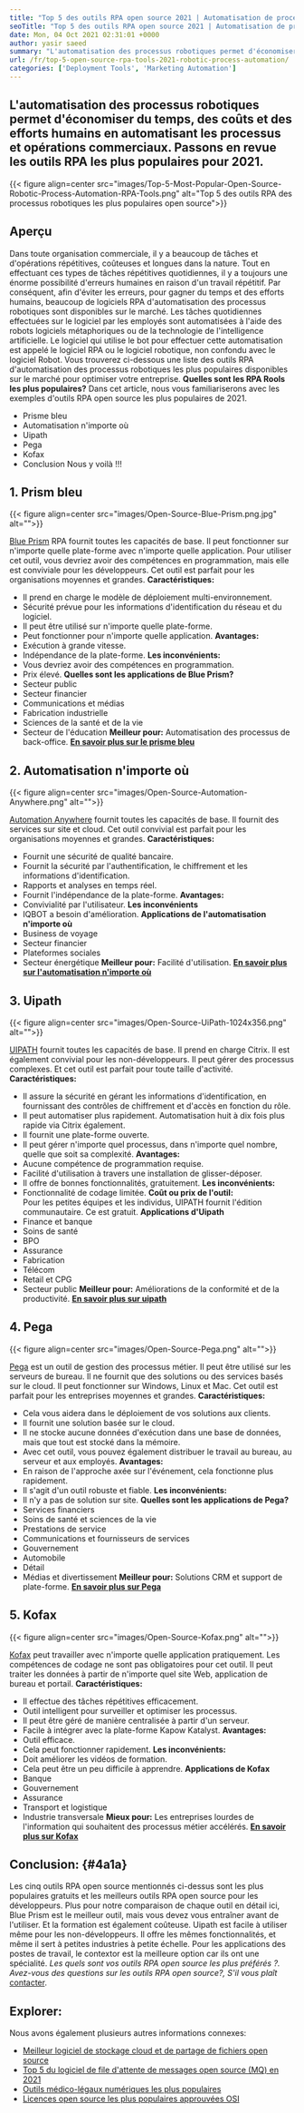 ```yaml
---
title: "Top 5 des outils RPA open source 2021 | Automatisation de processus robotique" 
seoTitle: "Top 5 des outils RPA open source 2021 | Automatisation de processus robotique" 
date: Mon, 04 Oct 2021 02:31:01 +0000
author: yasir saeed
summary: "L'automatisation des processus robotiques permet d'économiser du temps, des coûts et des efforts humains en automatisant les processus et opérations commerciaux. Passons en revue les outils RPA les plus populaires pour 2021." 
url: /fr/top-5-open-source-rpa-tools-2021-robotic-process-automation/
categories: ['Deployment Tools', 'Marketing Automation']
---
```


## L'automatisation des processus robotiques permet d'économiser du temps, des coûts et des efforts humains en automatisant les processus et opérations commerciaux. Passons en revue les outils RPA les plus populaires pour 2021.

{{< figure align=center src="images/Top-5-Most-Popular-Open-Source-Robotic-Process-Automation-RPA-Tools.png" alt="Top 5 des outils RPA des processus robotiques les plus populaires open source">}}


## **Aperçu** 
Dans toute organisation commerciale, il y a beaucoup de tâches et d'opérations répétitives, coûteuses et longues dans la nature. Tout en effectuant ces types de tâches répétitives quotidiennes, il y a toujours une énorme possibilité d'erreurs humaines en raison d'un travail répétitif. Par conséquent, afin d'éviter les erreurs, pour gagner du temps et des efforts humains, beaucoup de logiciels RPA d'automatisation des processus robotiques sont disponibles sur le marché.
Les tâches quotidiennes effectuées sur le logiciel par les employés sont automatisées à l'aide des robots logiciels métaphoriques ou de la technologie de l'intelligence artificielle. Le logiciel qui utilise le bot pour effectuer cette automatisation est appelé le logiciel RPA ou le logiciel robotique, non confondu avec le logiciel Robot. Vous trouverez ci-dessous une liste des outils RPA d'automatisation des processus robotiques les plus populaires disponibles sur le marché pour optimiser votre entreprise.
**Quelles sont les RPA Rools les plus populaires?** Dans cet article, nous vous familiariserons avec les exemples d'outils RPA open source les plus populaires de 2021.
  * Prisme bleu
  * Automatisation n'importe où
  * Uipath
  * Pega
  * Kofax
  * Conclusion
Nous y voilà !!!

## 1. Prism bleu

{{< figure align=center src="images/Open-Source-Blue-Prism.png.jpg" alt="">}}

[Blue Prism][1] RPA fournit toutes les capacités de base. Il peut fonctionner sur n'importe quelle plate-forme avec n'importe quelle application. Pour utiliser cet outil, vous devriez avoir des compétences en programmation, mais elle est conviviale pour les développeurs. Cet outil est parfait pour les organisations moyennes et grandes.
**Caractéristiques:** 
  * Il prend en charge le modèle de déploiement multi-environnement.
  * Sécurité prévue pour les informations d'identification du réseau et du logiciel.
  * Il peut être utilisé sur n'importe quelle plate-forme.
  * Peut fonctionner pour n'importe quelle application.
**Avantages:** 
  * Exécution à grande vitesse.
  * Indépendance de la plate-forme.
**Les inconvénients:** 
  * Vous devriez avoir des compétences en programmation.
  * Prix élevé.
**Quelles sont les applications de Blue Prism?** 
  * Secteur public
  * Secteur financier
  * Communications et médias
  * Fabrication industrielle
  * Sciences de la santé et de la vie
  * Secteur de l'éducation
**Meilleur pour:**  Automatisation des processus de back-office.
**[En savoir plus sur le prisme bleu][1]**

## 2. Automatisation n'importe où

{{< figure align=center src="images/Open-Source-Automation-Anywhere.png" alt="">}}

[Automation Anywhere][2] fournit toutes les capacités de base. Il fournit des services sur site et cloud. Cet outil convivial est parfait pour les organisations moyennes et grandes.
**Caractéristiques:** 
  * Fournit une sécurité de qualité bancaire.
  * Fournit la sécurité par l'authentification, le chiffrement et les informations d'identification.
  * Rapports et analyses en temps réel.
  * Fournit l'indépendance de la plate-forme.
**Avantages:** 
  * Convivialité par l'utilisateur.
**Les inconvénients**
  * IQBOT a besoin d'amélioration.
**Applications de l'automatisation n'importe où** 
  * Business de voyage
  * Secteur financier
  * Plateformes sociales
  * Secteur énergétique
**Meilleur pour:**  Facilité d'utilisation.
**[En savoir plus sur l'automatisation n'importe où][2]**

## 3. Uipath

{{< figure align=center src="images/Open-Source-UiPath-1024x356.png" alt="">}}

[UIPATH][3] fournit toutes les capacités de base. Il prend en charge Citrix. Il est également convivial pour les non-développeurs. Il peut gérer des processus complexes. Et cet outil est parfait pour toute taille d'activité.
**Caractéristiques:** 
  * Il assure la sécurité en gérant les informations d'identification, en fournissant des contrôles de chiffrement et d'accès en fonction du rôle.
  * Il peut automatiser plus rapidement. Automatisation huit à dix fois plus rapide via Citrix également.
  * Il fournit une plate-forme ouverte.
  * Il peut gérer n'importe quel processus, dans n'importe quel nombre, quelle que soit sa complexité.
**Avantages:** 
  * Aucune compétence de programmation requise.
  * Facilité d'utilisation à travers une installation de glisser-déposer.
  * Il offre de bonnes fonctionnalités, gratuitement.
**Les inconvénients:** 
  * Fonctionnalité de codage limitée.
**Coût ou prix de l'outil:**  
Pour les petites équipes et les individus, UIPATH fournit l'édition communautaire. Ce est gratuit.
**Applications d'Uipath** 
  * Finance et banque
  * Soins de santé
  * BPO
  * Assurance
  * Fabrication
  * Télécom
  * Retail et CPG
  * Secteur public
**Meilleur pour:**  Améliorations de la conformité et de la productivité.
**[En savoir plus sur uipath][3]**

## 4. Pega

{{< figure align=center src="images/Open-Source-Pega.png" alt="">}}

[Pega][4] est un outil de gestion des processus métier. Il peut être utilisé sur les serveurs de bureau. Il ne fournit que des solutions ou des services basés sur le cloud. Il peut fonctionner sur Windows, Linux et Mac. Cet outil est parfait pour les entreprises moyennes et grandes.
**Caractéristiques:** 
  * Cela vous aidera dans le déploiement de vos solutions aux clients.
  * Il fournit une solution basée sur le cloud.
  * Il ne stocke aucune données d'exécution dans une base de données, mais que tout est stocké dans la mémoire.
  * Avec cet outil, vous pouvez également distribuer le travail au bureau, au serveur et aux employés.
**Avantages:** 
  * En raison de l'approche axée sur l'événement, cela fonctionne plus rapidement.
  * Il s'agit d'un outil robuste et fiable.
**Les inconvénients:** 
  * Il n'y a pas de solution sur site.
**Quelles sont les applications de Pega?** 
  * Services financiers
  * Soins de santé et sciences de la vie
  * Prestations de service
  * Communications et fournisseurs de services
  * Gouvernement
  * Automobile
  * Détail
  * Médias et divertissement
**Meilleur pour:**  Solutions CRM et support de plate-forme.
**[En savoir plus sur Pega][4]**

## 5. Kofax

{{< figure align=center src="images/Open-Source-Kofax.png" alt="">}}

[Kofax][5] peut travailler avec n'importe quelle application pratiquement. Les compétences de codage ne sont pas obligatoires pour cet outil. Il peut traiter les données à partir de n'importe quel site Web, application de bureau et portail.
**Caractéristiques:** 
  * Il effectue des tâches répétitives efficacement.
  * Outil intelligent pour surveiller et optimiser les processus.
  * Il peut être géré de manière centralisée à partir d'un serveur.
  * Facile à intégrer avec la plate-forme Kapow Katalyst.
**Avantages:** 
  * Outil efficace.
  * Cela peut fonctionner rapidement.
**Les inconvénients:** 
  * Doit améliorer les vidéos de formation.
  * Cela peut être un peu difficile à apprendre.
**Applications de Kofax** 
  * Banque
  * Gouvernement
  * Assurance
  * Transport et logistique
  * Industrie transversale
**Mieux pour:**  Les entreprises lourdes de l'information qui souhaitent des processus métier accélérés.
**[En savoir plus sur Kofax][5]**

## **Conclusion:**  {#4a1a}

Les cinq outils RPA open source mentionnés ci-dessus sont les plus populaires gratuits et les meilleurs outils RPA open source pour les développeurs. Plus pour notre comparaison de chaque outil en détail ici, Blue Prism est le meilleur outil, mais vous devez vous entraîner avant de l'utiliser. Et la formation est également coûteuse. Uipath est facile à utiliser même pour les non-développeurs. Il offre les mêmes fonctionnalités, et même il sert à petites industries à petite échelle. Pour les applications des postes de travail, le contextor est la meilleure option car ils ont une spécialité.
_Les quels sont vos outils RPA open source les plus préférés ?. Avez-vous des questions sur les outils RPA open source?, S'il vous plaît_ [contacter][6].

## Explorer:
Nous avons également plusieurs autres informations connexes:
  * [Meilleur logiciel de stockage cloud et de partage de fichiers open source][7]
  * [Top 5 du logiciel de file d'attente de messages open source (MQ) en 2021][8]
  * [Outils médico-légaux numériques les plus populaires][9]
  * [Licences open source les plus populaires approuvées OSI][10]



[1]: https://www.blueprism.com/
[2]: https://www.automationanywhere.com/
[3]: https://www.uipath.com/
[4]: https://www.pega.com/
[5]: https://www.kofax.com/
[6]: mailto:yasir.saeed@aspose.com
[7]: https://products.containerize.com/backup-and-sync/
[8]: https://blog.containerize.com/message-queue-software/top-5-open-source-message-queue-software-in-2021/
[9]: https://blog.containerize.com/digital-forensic-tools/top-5-open-source-digital-forensic-tools-in-2021/
[10]: https://blog.containerize.com/licenses-standards/top-5-most-popular-osi-approved-open-source-licenses-of-2021/
